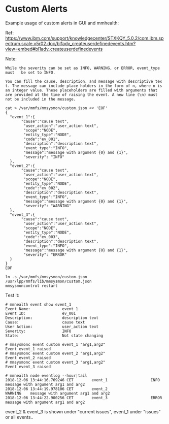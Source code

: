# Custom Alerts

Example usage of custom alerts in GUI and mmhealth:


Ref: https://www.ibm.com/support/knowledgecenter/STXKQY_5.0.2/com.ibm.spectrum.scale.v5r02.doc/bl1adv_createuserdefinedevents.htm?view=embed#bl1adv_createuserdefinedevents

Note:

    While the severity can be set as INFO, WARNING, or ERROR, event_type must   be set to INFO.
	
    You can fill the cause, description, and message with descriptive tex      t. The message can include place holders in the form of n, where n is an integer value. These placeholders are filled with arguments that are provided at the time of raising the event. A new line (\n) must not be included in the message.

```
cat > /var/mmfs/mmsysmon/custom.json << 'EOF'
{
  "event_1":{
       "cause":"cause text",
        "user_action":"user_action text",
        "scope":"NODE",
        "entity_type":"NODE",
        "code":"ev_001",
        "description":"description text",
        "event_type":"INFO",
        "message":"message with argument {0} and {1}",
        "severity": "INFO"
  },
  "event_2":{
       "cause":"cause text",
        "user_action":"user_action text",
        "scope":"NODE",
        "entity_type":"NODE",
        "code":"ev_002",
        "description":"description text",
        "event_type":"INFO",
        "message":"message with argument {0} and {1}",
        "severity": "WARNING"
  },
  "event_3":{
       "cause":"cause text",
        "user_action":"user_action text",
        "scope":"NODE",
        "entity_type":"NODE",
        "code":"ev_003",
        "description":"description text",
        "event_type":"INFO",
        "message":"message with argument {0} and {1}",
        "severity": "ERROR"
  }
}
EOF

ln -s /var/mmfs/mmsysmon/custom.json /usr/lpp/mmfs/lib/mmsysmon/custom.json
mmsysmoncontrol restart
```

Test it:
```
# mmhealth event show event_1
Event Name:              event_1
Event ID:                ev_001
Description:             description text
Cause:                   cause text
User Action:             user_action text
Severity:                INFO
State:                   Not state changing

# mmsysmonc event custom event_1 "arg1,arg2"
Event event_1 raised
# mmsysmonc event custom event_2 "arg1,arg2"
Event event_2 raised
# mmsysmonc event custom event_3 "arg1,arg2"
Event event_3 raised

# mmhealth node eventlog --hour|tail
2018-12-06 13:44:16.769246 CET        event_1                   INFO       message with argument arg1 and arg2
2018-12-06 13:44:19.978106 CET        event_2                   WARNING    message with argument arg1 and arg2
2018-12-06 13:44:22.900256 CET        event_3                   ERROR      message with argument arg1 and arg2

```

event_2 & event_3 is shown under "current issues", event_1 under "issues" or all events..

